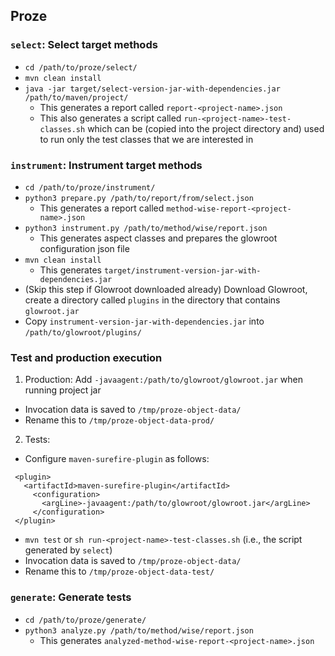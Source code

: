 ## Proze

### `select`: Select target methods
- `cd /path/to/proze/select/` 
- `mvn clean install`
- `java -jar target/select-version-jar-with-dependencies.jar /path/to/maven/project/`
  - This generates a report called `report-<project-name>.json`
  - This also generates a script called `run-<project-name>-test-classes.sh` which can be (copied into the project directory and) used to run only the test classes that we are interested in

### `instrument`: Instrument target methods
- `cd /path/to/proze/instrument/`
- `python3 prepare.py /path/to/report/from/select.json`
  - This generates a report called `method-wise-report-<project-name>.json`
- `python3 instrument.py /path/to/method/wise/report.json`
  - This generates aspect classes and prepares the glowroot configuration json file
- `mvn clean install`
  - This generates `target/instrument-version-jar-with-dependencies.jar`
- (Skip this step if Glowroot downloaded already) Download Glowroot, create a directory called `plugins` in the directory that contains `glowroot.jar`
- Copy `instrument-version-jar-with-dependencies.jar` into `/path/to/glowroot/plugins/`

### Test and production execution
1. Production: Add `-javaagent:/path/to/glowroot/glowroot.jar` when running project jar
  - Invocation data is saved to `/tmp/proze-object-data/`
  - Rename this to `/tmp/proze-object-data-prod/`
2. Tests:
  - Configure `maven-surefire-plugin` as follows:
  ```
   <plugin>
     <artifactId>maven-surefire-plugin</artifactId>
       <configuration>
         <argLine>-javaagent:/path/to/glowroot/glowroot.jar</argLine>
       </configuration>
   </plugin>
  ```
  - `mvn test` or `sh run-<project-name>-test-classes.sh` (i.e., the script generated by `select`) 
  - Invocation data is saved to `/tmp/proze-object-data/`
  - Rename this to `/tmp/proze-object-data-test/`

### `generate`: Generate tests
- `cd /path/to/proze/generate/`
- `python3 analyze.py /path/to/method/wise/report.json`
  - This generates `analyzed-method-wise-report-<project-name>.json`
